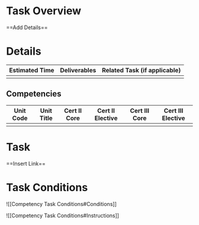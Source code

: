 # Task Overview

==Add Details==
# Details

| Estimated Time | Deliverables | Related Task (if applicable) |
| -------------- | ------------ | ---------------------------- |
|                |              |                              |

## Competencies

| Unit Code | Unit Title | Cert II Core | Cert II Elective | Cert III Core | Cert III Elective |
| --------- | ---------- | :----------: | :--------------: | :-----------: | :---------------: |
|           |            |              |                  |               |                   |


# Task

==Insert Link==
# Task Conditions

![[Competency Task Conditions#Conditions]]

![[Competency Task Conditions#Instructions]]


